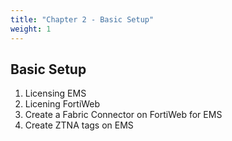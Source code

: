 ```yaml
---
title: "Chapter 2 - Basic Setup"
weight: 1
---
```


## Basic Setup

1. Licensing EMS 
2. Licening FortiWeb
3. Create a Fabric Connector on FortiWeb for EMS
4. Create ZTNA tags on EMS
